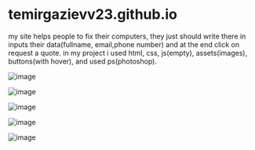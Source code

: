 # temirgazievv23.github.io

my site helps people to fix their computers, they just should write there in inputs their data(fullname, email,phone number) and at the end click on request a quote.
in my project i used html, css, js(empty), assets(images), buttons(with hover), and used ps(photoshop).

![image](https://user-images.githubusercontent.com/76108792/141719797-691e51eb-185b-4a60-bb85-3f3b9a9a8c01.png)


![image](https://user-images.githubusercontent.com/76108792/141719912-65f9e51b-402c-4e55-b5ff-be4cd5c5bacf.png)


![image](https://user-images.githubusercontent.com/76108792/141719941-05801770-55a8-410e-bd5f-94c71cde449b.png)


![image](https://user-images.githubusercontent.com/76108792/141719966-8b1b347e-de7c-4971-a78e-b2ee016d2bc4.png)


![image](https://user-images.githubusercontent.com/76108792/141719990-27f81258-ad94-4189-8325-e2dfac8de771.png)


